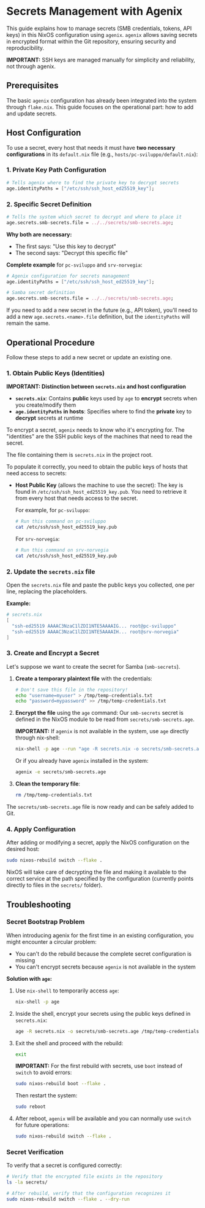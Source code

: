 # Secrets Management with Agenix

This guide explains how to manage secrets (SMB credentials, tokens, API keys) in this NixOS configuration using `agenix`. `agenix` allows saving secrets in encrypted format within the Git repository, ensuring security and reproducibility.

**IMPORTANT:** SSH keys are managed manually for simplicity and reliability, not through agenix.

## Prerequisites

The basic `agenix` configuration has already been integrated into the system through `flake.nix`. This guide focuses on the operational part: how to add and update secrets.

## Host Configuration

To use a secret, every host that needs it must have **two necessary configurations** in its `default.nix` file (e.g., `hosts/pc-sviluppo/default.nix`):

### 1. Private Key Path Configuration
```nix
# Tells agenix where to find the private key to decrypt secrets
age.identityPaths = ["/etc/ssh/ssh_host_ed25519_key"];
```

### 2. Specific Secret Definition
```nix
# Tells the system which secret to decrypt and where to place it
age.secrets.smb-secrets.file = ../../secrets/smb-secrets.age;
```

**Why both are necessary:**
- The first says: "Use this key to decrypt"
- The second says: "Decrypt this specific file"

**Complete example** for `pc-sviluppo` and `srv-norvegia`:
```nix
# Agenix configuration for secrets management
age.identityPaths = ["/etc/ssh/ssh_host_ed25519_key"];

# Samba secret definition
age.secrets.smb-secrets.file = ../../secrets/smb-secrets.age;
```

If you need to add a new secret in the future (e.g., API token), you'll need to add a new `age.secrets.<name>.file` definition, but the `identityPaths` will remain the same.

## Operational Procedure

Follow these steps to add a new secret or update an existing one.

### 1. Obtain Public Keys (Identities)

**IMPORTANT: Distinction between `secrets.nix` and host configuration**

- **`secrets.nix`**: Contains **public** keys used by `age` to **encrypt** secrets when you create/modify them
- **`age.identityPaths` in hosts**: Specifies where to find the **private** key to **decrypt** secrets at runtime

To encrypt a secret, `agenix` needs to know who it's encrypting for. The "identities" are the SSH public keys of the machines that need to read the secret.

The file containing them is `secrets.nix` in the project root.

To populate it correctly, you need to obtain the public keys of hosts that need access to secrets:

*   **Host Public Key** (allows the machine to use the secret):
    The key is found in `/etc/ssh/ssh_host_ed25519_key.pub`. You need to retrieve it from every host that needs access to the secret.

    For example, for `pc-sviluppo`:
    ```bash
    # Run this command on pc-sviluppo
    cat /etc/ssh/ssh_host_ed25519_key.pub
    ```

    For `srv-norvegia`:
    ```bash
    # Run this command on srv-norvegia
    cat /etc/ssh/ssh_host_ed25519_key.pub
    ```

### 2. Update the `secrets.nix` file

Open the `secrets.nix` file and paste the public keys you collected, one per line, replacing the placeholders.

**Example:**
```nix
# secrets.nix
[
  "ssh-ed25519 AAAAC3NzaC1lZDI1NTE5AAAAIG... root@pc-sviluppo"
  "ssh-ed25519 AAAAC3NzaC1lZDI1NTE5AAAAIH... root@srv-norvegia"
]
```

### 3. Create and Encrypt a Secret

Let's suppose we want to create the secret for Samba (`smb-secrets`).

1.  **Create a temporary plaintext file** with the credentials:
    ```bash
    # Don't save this file in the repository!
    echo "username=myuser" > /tmp/temp-credentials.txt
    echo "password=mypassword" >> /tmp/temp-credentials.txt
    ```

2.  **Encrypt the file** using the `age` command:
    Our `smb-secrets` secret is defined in the NixOS module to be read from `secrets/smb-secrets.age`.

    **IMPORTANT:** If `agenix` is not available in the system, use `age` directly through nix-shell:
    ```bash
    nix-shell -p age --run "age -R secrets.nix -o secrets/smb-secrets.age /tmp/temp-credentials.txt"
    ```

    Or if you already have `agenix` installed in the system:
    ```bash
    agenix -e secrets/smb-secrets.age
    ```

3.  **Clean the temporary file**:
    ```bash
    rm /tmp/temp-credentials.txt
    ```

The `secrets/smb-secrets.age` file is now ready and can be safely added to Git.

### 4. Apply Configuration

After adding or modifying a secret, apply the NixOS configuration on the desired host:

```bash
sudo nixos-rebuild switch --flake .
```

NixOS will take care of decrypting the file and making it available to the correct service at the path specified by the configuration (currently points directly to files in the `secrets/` folder).

## Troubleshooting

### Secret Bootstrap Problem

When introducing agenix for the first time in an existing configuration, you might encounter a circular problem:
- You can't do the rebuild because the complete secret configuration is missing
- You can't encrypt secrets because `agenix` is not available in the system

**Solution with `age`:**
1. Use `nix-shell` to temporarily access `age`:
   ```bash
   nix-shell -p age
   ```

2. Inside the shell, encrypt your secrets using the public keys defined in `secrets.nix`:
   ```bash
   age -R secrets.nix -o secrets/smb-secrets.age /tmp/temp-credentials.txt
   ```

3. Exit the shell and proceed with the rebuild:
   ```bash
   exit
   ```
   
   **IMPORTANT:** For the first rebuild with secrets, use `boot` instead of `switch` to avoid errors:
   ```bash
   sudo nixos-rebuild boot --flake .
   ```
   
   Then restart the system:
   ```bash
   sudo reboot
   ```

4. After reboot, `agenix` will be available and you can normally use `switch` for future operations:
   ```bash
   sudo nixos-rebuild switch --flake .
   ```

### Secret Verification

To verify that a secret is configured correctly:
```bash
# Verify that the encrypted file exists in the repository
ls -la secrets/

# After rebuild, verify that the configuration recognizes it
sudo nixos-rebuild switch --flake . --dry-run
```